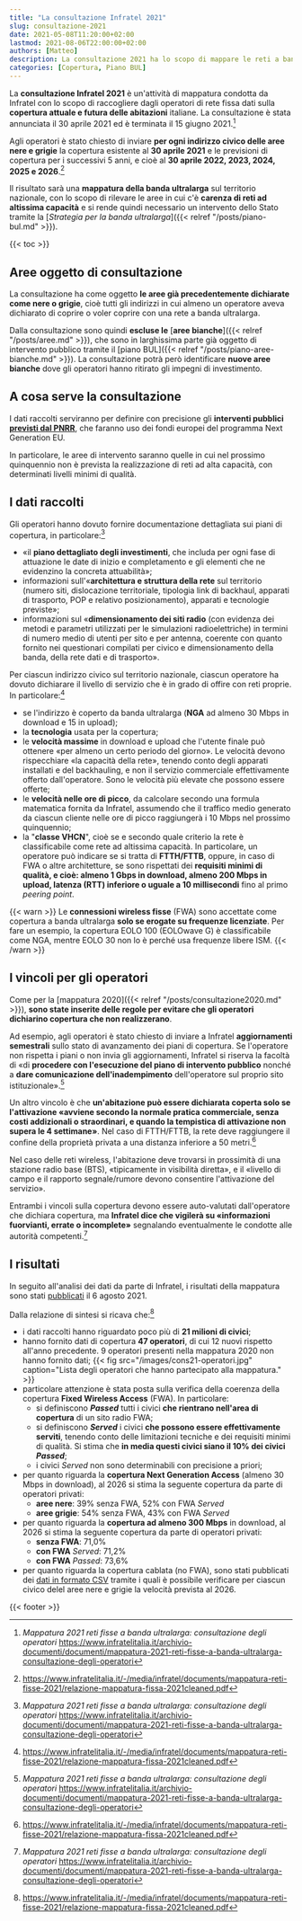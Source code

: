 ```yaml
---
title: "La consultazione Infratel 2021"
slug: consultazione-2021
date: 2021-05-08T11:20:00+02:00
lastmod: 2021-08-06T22:00:00+02:00
authors: [Matteo]
description: La consultazione 2021 ha lo scopo di mappare le reti a banda ultralarga presenti sul territorio per definire le aree in cui c'è carenza di reti ad altissima capacità.
categories: [Copertura, Piano BUL]
---
```


La **consultazione Infratel 2021** è un'attività di mappatura condotta da Infratel con lo scopo di raccogliere dagli operatori di rete fissa dati sulla **copertura attuale e futura delle abitazioni** italiane. La consultazione è stata annunciata il 30 aprile 2021 ed è terminata il 15 giugno 2021.[^cons]

[^cons]: *Mappatura 2021 reti fisse a banda ultralarga: consultazione degli operatori* https://www.infratelitalia.it/archivio-documenti/documenti/mappatura-2021-reti-fisse-a-banda-ultralarga-consultazione-degli-operatori

Agli operatori è stato chiesto di inviare **per ogni indirizzo civico delle aree nere e grigie** la copertura esistente al **30 aprile 2021** e le previsioni di copertura per i successivi 5 anni, e cioè al **30 aprile 2022, 2023, 2024, 2025 e 2026**.[^esiti]

Il risultato sarà una **mappatura della banda ultralarga** sul territorio nazionale, con lo scopo di rilevare le aree in cui c'è **carenza di reti ad altissima capacità** e si rende quindi necessario un intervento dello Stato tramite la [*Strategia per la banda ultralarga*]({{< relref "/posts/piano-bul.md" >}}).

{{< toc >}}

## Aree oggetto di consultazione

La consultazione ha come oggetto **le aree già precedentemente dichiarate come nere o grigie**, cioè tutti gli indirizzi in cui almeno un operatore aveva dichiarato di coprire o voler coprire con una rete a banda ultralarga.

Dalla consultazione sono quindi **escluse le** [**aree bianche**]({{< relref "/posts/aree.md" >}}), che sono in larghissima parte già oggetto di intervento pubblico tramite il [piano BUL]({{< relref "/posts/piano-aree-bianche.md" >}}). La consultazione potrà però identificare **nuove aree bianche** dove gli operatori hanno ritirato gli impegni di investimento.

## A cosa serve la consultazione

I dati raccolti serviranno per definire con precisione gli **interventi pubblici [previsti dal PNRR](https://forum.fibra.click/d/19800-piano-italia-1-gbps-il-cronoprogramma)**, che faranno uso dei fondi europei del programma Next Generation EU.

In particolare, le aree di intervento saranno quelle in cui nel prossimo quinquennio non è prevista la realizzazione di reti ad alta capacità, con determinati livelli minimi di qualità.

## I dati raccolti

Gli operatori hanno dovuto fornire documentazione dettagliata sui piani di copertura, in particolare:[^cons]

- «il **piano dettagliato degli investimenti**, che includa per ogni fase di attuazione le date di inizio e completamento e gli elementi che ne evidenzino la concreta attuabilità»;
- informazioni sull'«**architettura e struttura della rete** sul territorio (numero siti, dislocazione territoriale, tipologia link di backhaul, apparati di trasporto, POP e relativo posizionamento), apparati e tecnologie previste»;
- informazioni sul «**dimensionamento dei siti radio** (con evidenza dei metodi e parametri utilizzati per le simulazioni radioelettriche) in termini di numero medio di utenti per sito e per antenna, coerente con quanto fornito nei questionari compilati per civico e dimensionamento della banda, della rete dati e di trasporto».

Per ciascun indirizzo civico sul territorio nazionale, ciascun operatore ha dovuto dichiarare il livello di servizio che è in grado di offire con reti proprie. In particolare:[^esiti]

- se l'indirizzo è coperto da banda ultralarga (**NGA** ad almeno 30 Mbps in download e 15 in upload);
- la **tecnologia** usata per la copertura;
- le **velocità massime** in download e upload che l'utente finale può ottenere «per almeno un certo periodo del giorno». Le velocità devono rispecchiare «la capacità della rete», tenendo conto degli apparati installati e del backhauling, e non il servizio commerciale effettivamente offerto dall'operatore. Sono le velocità più elevate che possono essere offerte;
- le **velocità nelle ore di picco**, da calcolare secondo una formula matematica fornita da Infratel, assumendo che il traffico medio generato da ciascun cliente nelle ore di picco raggiungerà i 10 Mbps nel prossimo quinquennio;
- la "**classe VHCN**", cioè se e secondo quale criterio la rete è classificabile come rete ad altissima capacità. In particolare, un operatore può indicare se si tratta di **FTTH/FTTB**, oppure, in caso di FWA o altre architetture, se sono rispettati dei **requisiti minimi di qualità, e cioè: almeno 1 Gbps in download, almeno 200 Mbps in upload, latenza (RTT) inferiore o uguale a 10 millisecondi** fino al primo *peering point*.

{{< warn >}}
Le **connessioni wireless fisse** (FWA) sono accettate come copertura a banda ultralarga **solo se erogate su frequenze licenziate**. Per fare un esempio, la copertura EOLO 100 (EOLOwave G) è classificabile come NGA, mentre EOLO 30 non lo è perché usa frequenze libere ISM.
{{< /warn >}}

## I vincoli per gli operatori

Come per la [mappatura 2020]({{< relref "/posts/consultazione2020.md" >}}), **sono state inserite delle regole per evitare che gli operatori dichiarino copertura che non realizzerano**.

Ad esempio, agli operatori è stato chiesto di inviare a Infratel **aggiornamenti semestrali** sullo stato di avanzamento dei piani di copertura. Se l'operatore non rispetta i piani o non invia gli aggiornamenti, Infratel si riserva la facoltà di «di **procedere con l'esecuzione del piano di intervento pubblico** nonché a **dare comunicazione dell'inadempimento** dell'operatore sul proprio sito istituzionale».[^cons]

Un altro vincolo è che **un'abitazione può essere dichiarata coperta solo se l'attivazione «avviene secondo la normale pratica commerciale, senza costi addizionali o straordinari, e quando la tempistica di attivazione non supera le 4 settimane»**. Nel caso di FTTH/FTTB, la rete deve raggiungere il confine della proprietà privata a una distanza inferiore a 50 metri.[^esiti]

Nel caso delle reti wireless, l'abitazione deve trovarsi in prossimità di una stazione radio base (BTS), «tipicamente in visibilità diretta», e il «livello di campo e il rapporto segnale/rumore devono consentire l'attivazione del servizio».

Entrambi i vincoli sulla copertura devono essere auto-valutati dall'operatore che dichiara copertura, ma **Infratel dice che vigilerà su «informazioni fuorvianti, errate o incomplete»** segnalando eventualmente le condotte alle autorità competenti.[^cons]

## I risultati

In seguito all'analisi dei dati da parte di Infratel, i risultati della mappatura sono stati [pubblicati](https://www.infratelitalia.it/archivio-news/notizie/esiti-mappatura-delle-reti-fisse-2021) il 6 agosto 2021.

Dalla relazione di sintesi si ricava che:[^esiti]

[^esiti]: https://www.infratelitalia.it/-/media/infratel/documents/mappatura-reti-fisse-2021/relazione-mappatura-fissa-2021cleaned.pdf

- i dati raccolti hanno riguardato poco più di **21 milioni di civici**;
- hanno fornito dati di copertura **47 operatori**, di cui 12 nuovi rispetto all'anno precedente. 9 operatori presenti nella mappatura 2020 non hanno fornito dati;
{{< fig src="/images/cons21-operatori.jpg" caption="Lista degli operatori che hanno partecipato alla mappatura." >}}
- particolare attenzione è stata posta sulla verifica della coerenza della copertura **Fixed Wireless Access** (FWA). In particolare:
  - si definiscono ***Passed*** tutti i civici **che rientrano nell'area di copertura** di un sito radio FWA;
  - si definiscono ***Served*** i civici **che possono essere effettivamente serviti**, tenendo conto delle limitazioni tecniche e dei requisiti minimi di qualità. Si stima che **in media questi civici siano il 10% dei civici *Passed***;
  - i civici *Served* non sono determinabili con precisione a priori;
- per quanto riguarda la **copertura Next Generation Access** (almeno 30 Mbps in download), al 2026 si stima la seguente copertura da parte di operatori privati:
  - **aree nere**: 39% senza FWA, 52% con FWA *Served*
  - **aree grigie**: 54% senza FWA, 43% con FWA *Served*
- per quanto riguarda la **copertura ad almeno 300 Mbps** in download, al 2026 si stima la seguente copertura da parte di operatori privati:
  - **senza FWA**: 71,0%
  - **con FWA** *Served*: 71,2%
  - **con FWA** *Passed*: 73,6%
- per quanto riguarda la copertura cablata (no FWA), sono stati pubblicati dei [dati in formato CSV](https://www.infratelitalia.it/-/media/infratel/documents/allegatoa_wired_regioni.zip) tramite i quali è possibile verificare per ciascun civico delel aree nere e grigie la velocità prevista al 2026.

{{< footer >}}
